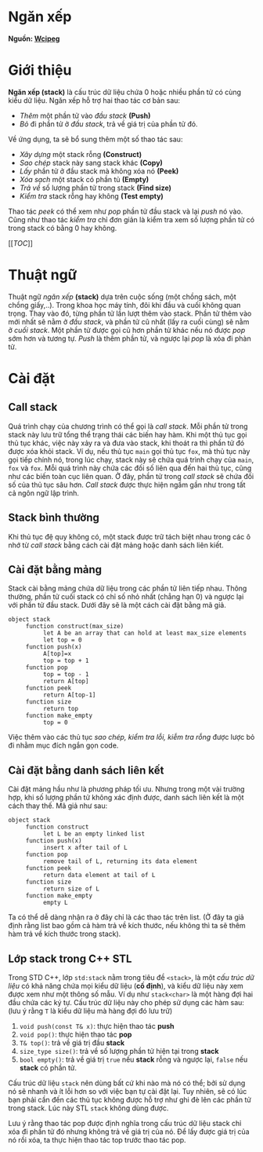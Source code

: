# Ngăn xếp #

**Nguồn: [Wcipeg](http://wcipeg.com/wiki/Stack)**

# Giới thiệu

**Ngăn xếp (stack)** là cấu trúc dữ liệu chứa 0 hoặc nhiều phần tử có cùng kiểu dữ liệu. Ngăn xếp hỗ trợ hai thao tác cơ bản sau:

- *Thêm* một phần tử vào *đầu stack* **(Push)**
- *Bỏ* đi phần tử ở *đầu stack*, trả về giá trị của phần tử đó.

Về ứng dụng, ta sẽ bổ sung thêm một số thao tác sau:

- *Xây dựng* một stack rỗng **(Construct)**
- *Sao chép* stack này sang stack khác **(Copy)**
- *Lấy* phần tử ở đầu stack mà không xóa nó **(Peek)**
- *Xóa sạch* một stack có phần tủ **(Empty)**
- *Trả về* số lượng phần tử trong stack **(Find size)**
- *Kiểm tra* stack rỗng hay không **(Test empty)**

Thao tác *peek* có thể xem như *pop* phần tử đầu stack và lại *push* nó vào. Cũng như thao tác *kiểm tra* chỉ đơn giản là kiểm tra xem số lượng phần tử có trong stack có bằng 0 hay không.

[[_TOC_]]

# Thuật ngữ

Thuật ngữ *ngăn xếp* **(stack)**  dựa trên cuộc sống (một chồng sách, một chồng giấy,..). Trong khoa học máy tính, đôi khi đầu và cuối không quan trọng. Thay vào đó, từng phần tử lần lượt thêm vào stack. Phần tử thêm vào mới nhất sẽ nằm ở *đầu stack*, và phần tử cũ nhất (lấy ra cuối cùng) sẽ nằm ở *cuối stack*. Một phần tử được gọi cũ hơn phần tử khác nếu nó được *pop* sớm hơn và tương tự. *Push* là thêm phần tử, và ngược lại *pop* là xóa đi phàn tử.

# Cài đặt

## Call stack
Quá trình chạy của chương trình có thể gọi là *call stack*. Mỗi phần tử trong stack này lưu trữ tổng thể trạng thái các biến hay hàm. Khi một thủ tục gọi thủ tục khác, việc này xảy ra và đưa vào stack, khi thoát ra thì phần tử đó được xóa khỏi stack. Ví dụ, nếu thủ tục `main` gọi thủ tục `fox`, mà thủ tục này gọi tiếp chính nó, trong lúc chạy, stack này sẽ chứa quá trình chạy của `main`, `fox` và `fox`. Mỗi quá trình này chứa các đối số liên qua đến hai thủ tục, cũng như các biến toàn cục liên quan. Ở đây, phần tử trong *call stack* sẽ chứa đối số của thủ tục sâu hơn. *Call stack* được thực hiện ngầm gần như trong tất cả ngôn ngữ lập trình.
  
## Stack bình thường 
Khi thủ tục đệ quy không có, một stack được trữ tách biệt nhau trong các ô nhớ từ *call stack* bằng cách cài đặt mảng hoặc danh sách liên kiết.

## Cài đặt bằng mảng

Stack cài bằng mảng chứa dữ liệu trong các phần tử liên tiếp nhau. Thông thường, phần tử cuối stack có chỉ số nhỏ nhất (chẳng hạn 0) và ngược lại với phần tử đầu stack. Dưới đây sẽ là một cách cài đặt bằng mã giả.

```
object stack
     function construct(max_size)
          let A be an array that can hold at least max_size elements
          let top = 0
     function push(x)
          A[top]=x
          top = top + 1
     function pop
          top = top - 1
          return A[top]
     function peek
          return A[top-1]
     function size
          return top
     function make_empty
          top = 0
```

Việc thêm vào các thủ tục *sao chép, kiểm tra lỗi, kiễm tra rỗng* được lược bỏ đi nhằm mục đích ngắn gọn code.

## Cài đặt bằng danh sách liên kết
Cài đặt mảng hầu như là phương pháp tối ưu. Nhưng trong một vài trường hợp, khi số lượng phần tử không xác định được, danh sách liên kết là một cách thay thế. Mã giả như sau:

```
object stack
     function construct
          let L be an empty linked list
     function push(x)
          insert x after tail of L
     function pop
          remove tail of L, returning its data element
     function peek
          return data element at tail of L
     function size
          return size of L
     function make_empty
          empty L
```

Ta có thể dễ dàng nhận ra ở đây chỉ là các thao tác trên list. (Ở đây ta giả định rằng list bao gồm cả hàm trả về kích thước, nếu không thì ta sẽ thêm hàm trả về kích thước trong stack).

## Lớp **stack** trong C++ STL
Trong STD C++, lớp `std:stack` nằm trong tiêu đề `<stack>`, là một _cấu trúc dữ liệu_ có khả năng chứa mọi kiểu dữ liệu (**cố định**), và kiểu dữ liệu này xem được xem như một thông số mẫu. Ví dụ như `stack<char>` là một hàng đợi hai đầu chứa các ký tự. Cấu trúc dữ liệu này cho phép sử dụng các hàm sau: (lưu ý rằng `T` là kiểu dữ liệu mà hàng đợi đó lưu trữ)

1.  `void push(const T& x)`: thực hiện thao tác **push**
2.  `void pop()`: thực hiện thao tác **pop**
3.  `T& top()`: trả về giá trị đầu **stack**
4.  `size_type size()`: trả về số lượng phần tử hiện tại trong **stack**
5.  `bool empty()`: trả về giá trị `true` nếu **stack** rỗng và ngược lại, `false` nếu **stack** có phần tử.

Cấu trúc dữ liệu `stack` nên dùng bất cứ khi nào mà nó có thể; bởi sử dụng nó sẽ nhanh và ít lỗi hơn so với việc bạn tự cài đặt lại. Tuy nhiên, sẽ có lúc bạn phải cần đến các thủ tục không được hỗ trợ như ghi đè lên các phần tử trong stack. Lúc này STL `stack` không dùng được.

Lưu ý rằng thao tác pop được định nghĩa trong cấu trúc dữ liệu stack chỉ xóa đi phần tử đó nhưng không trả về giá trị của nó. Để lấy được giá trị của nó rồi xóa, ta thực hiện thao tác top trước thao tác pop.